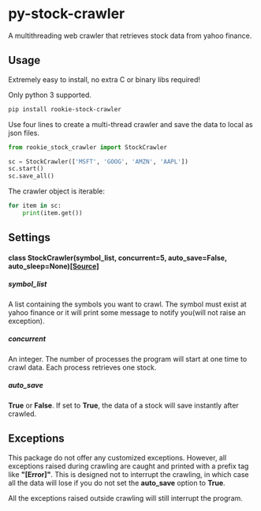 # py-stock-crawler
A multithreading web crawler that retrieves stock data from yahoo finance.



## Usage 

Extremely easy to install, no extra C or binary libs required! 

Only python 3 supported.

```bash
pip install rookie-stock-crawler
```

Use four lines to create a multi-thread crawler and save the data to local as json files.

```python
from rookie_stock_crawler import StockCrawler

sc = StockCrawler(['MSFT', 'GOOG', 'AMZN', 'AAPL'])
sc.start()
sc.save_all()
```

The crawler object is iterable:

```python
for item in sc:
    print(item.get())
```



## Settings

#### class StockCrawler(symbol_list, concurrent=5, auto_save=False, auto_sleep=None)[[Source]](https://github.com/nichujie/rookie-stock-crawler/blob/master/rookie_stock_crawler/__init__.py#L15)

##### symbol_list

A list containing the symbols you want to crawl. The symbol must exist at yahoo finance or it will print some message to notify you(will not raise an exception).

##### concurrent

An integer. The number of processes the program will start at one time to crawl data. Each process retrieves one stock.

##### auto_save

**True** or **False**. If set to **True**, the data of a stock will save instantly after crawled. 

## Exceptions

This package do not offer any customized exceptions. However, all exceptions raised during crawling are caught and printed with a prefix tag like **"[Error]"**. This is designed not to interrupt the crawling, in which case all the data will lose if you do not set the **auto_save** option to **True**.

All the exceptions raised outside crawling will still interrupt the program.